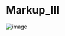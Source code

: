 # Markup_III
![image](https://user-images.githubusercontent.com/125912173/224152165-4a5d303a-3007-4f02-b949-c4f157577e94.png)
